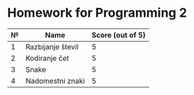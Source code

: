 # Homework for Programming 2

| № | Name | Score (out of 5) |
| - | - | - |
| 1 | Razbijanje števil | 5 |
| 2 | Kodiranje čet | 5 |
| 3 | Snake | 5 |
| 4 | Nadomestni znaki | 5 |
